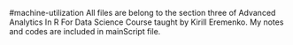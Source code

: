 #machine-utilization
All files are belong to the section three of Advanced Analytics In R For Data Science Course taught by Kirill Eremenko. My notes and codes are included in mainScript file.